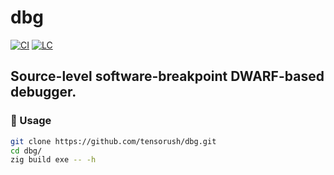 # dbg

[![CI][ci-shd]][ci-url]
[![LC][lc-shd]][lc-url]

## Source-level software-breakpoint DWARF-based debugger.

### :rocket: Usage

```sh
git clone https://github.com/tensorush/dbg.git
cd dbg/
zig build exe -- -h
```

<!-- MARKDOWN LINKS -->

[ci-shd]: https://img.shields.io/github/actions/workflow/status/tensorush/dbg/ci.yaml?branch=main&style=for-the-badge&logo=github&label=CI&labelColor=black
[ci-url]: https://github.com/tensorush/dbg/blob/main/.github/workflows/ci.yaml
[lc-shd]: https://img.shields.io/github/license/tensorush/dbg.svg?style=for-the-badge&labelColor=black
[lc-url]: https://github.com/tensorush/dbg/blob/main/LICENSE.md
